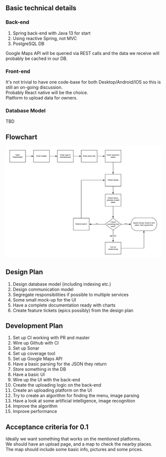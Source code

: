 ## Basic technical details
### Back-end
1. Spring back-end with Java 13 for start
2. Using reactive Spring, not MVC
3. PostgreSQL DB

Google Maps API will be queried via REST calls and the data we receive will probably be cached in
our DB.  

### Front-end
It's not trivial to have one code-base for both Desktop/Android/IOS so this is still
an on-going discussion.  
Probably React native will be the choice.  
Platform to upload data for owners.


### Database Model
TBD


## Flowchart
![](resources/Basic-Concept.png)

## Design Plan
1. Design database model (including indexing etc.)
2. Design communication model
3. Segregate responsibilities if possible to multiple services
4. Some small mock-up for the UI
5. Have a complete documentation ready with charts
6. Create feature tickets (epics possibly) from the design plan

## Development Plan
1. Set up CI working with PR and master
2. Wire up Github with CI
3. Set up Sonar
4. Set up coverage tool
5. Set up Google Maps API
6. Have a basic parsing for the JSON they return
7. Store something in the DB
8. Have a basic UI 
9. Wire up the UI with the back-end
10. Create the uploading logic on the back-end
11. Create an uploading platform on the UI
12. Try to create an algorithm for finding the menu, image parsing
13. Have a look at some artificial intelligence, image recognition
14. Improve the algorithm
15. Improve performance

## Acceptance criteria for 0.1
Ideally we want something that works on the mentioned platforms.  
We should have an upload page, and a map to check the nearby places.  
The map should include some basic info, pictures and some prices. 
